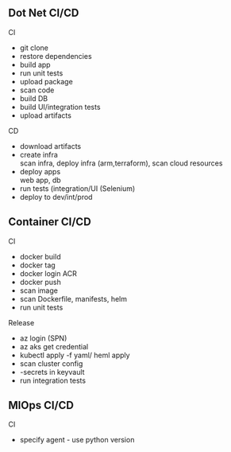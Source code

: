 ## Dot Net CI/CD
CI
- git clone
- restore dependencies
- build app
- run unit tests
- upload package
- scan code
- build DB
- build UI/integration tests
- upload artifacts
  
CD
- download artifacts
- create infra  
   scan infra, deploy infra (arm,terraform), scan cloud resources
- deploy apps  
   web app, db
- run tests (integration/UI (Selenium)
- deploy to dev/int/prod

## Container CI/CD
CI
- docker build
- docker tag
- docker login ACR
- docker push
- scan image
- scan Dockerfile, manifests, helm
- run unit tests

Release

- az login (SPN)
- az aks get credential
- kubectl apply -f yaml/ heml apply
- scan cluster config
- -secrets in keyvault
- run integration tests

## MlOps CI/CD
CI
- specify agent - use python version
  

